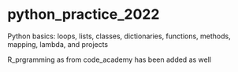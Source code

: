 # python_practice_2022


<p>Python basics: loops, lists, classes, dictionaries, functions, methods, mapping, lambda, and projects</p>

<p>R_prgramming as from code_academy has been added as well</p>
